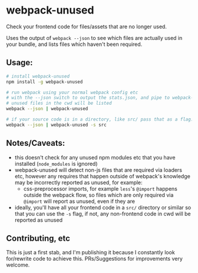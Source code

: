 # webpack-unused

Check your frontend code for files/assets that are no longer used.

Uses the output of `webpack --json` to see which files are actually used in your bundle,
and lists files which haven't been required.

## Usage:

```bash
# install webpack-unused
npm install -g webpack-unused

# run webpack using your normal webpack config etc
# with the --json switch to output the stats.json, and pipe to webpack-unused
# unused files in the cwd will be listed
webpack --json | webpack-unused

# if your source code is in a directory, like src/ pass that as a flag:
webpack --json | webpack-unused -s src
```

## Notes/Caveats:

* this doesn't check for any unused npm modules etc that you have installed (`node_modules` is ignored)
* webpack-unused will detect non-js files that are required via loaders etc, however any requires that happen outside of webpack's knowledge may be incorrectly reported as unused, for example:
    * css-preprocessor imports, for example `less`'s `@import` happens outside the webpack flow, so files which are only required via `@import` will report as unused, even if they are
* ideally, you'll have all your frontend code in a `src/` directory or similar so that you can use the `-s` flag, if not, any non-frontend code in cwd will be reported as unused

## Contributing, etc

This is just a first stab, and I'm publishing it because I constantly look for/rewrite code to achieve this. PRs/Suggestions for improvements very welcome.
